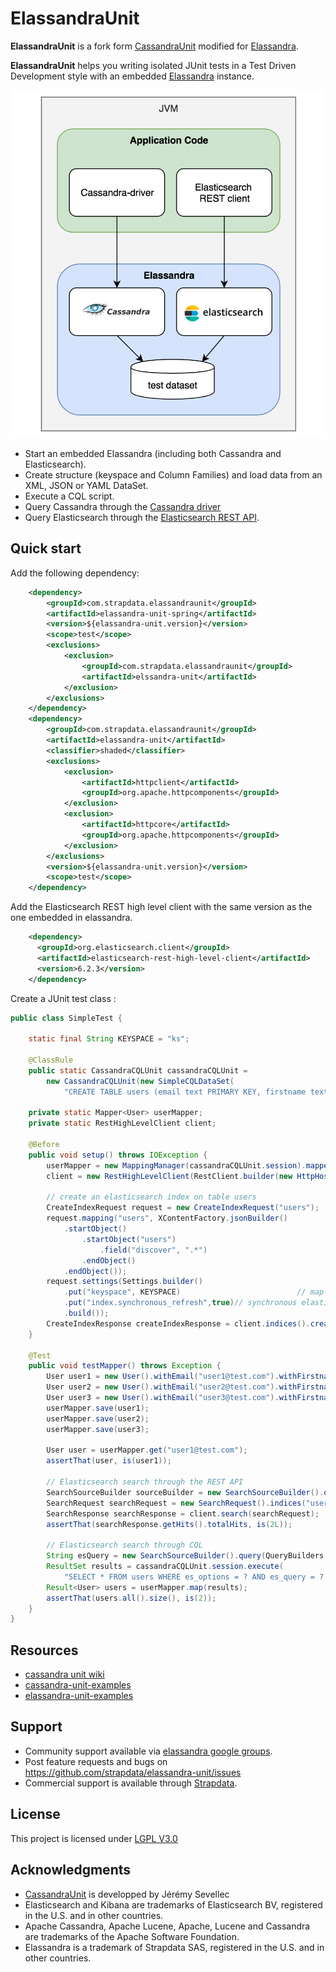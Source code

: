 # ElassandraUnit

**ElassandraUnit** is a fork form [CassandraUnit](https://github.com/jsevellec/cassandra-unit) modified for [Elassandra](http://www.elassandra.io).

**ElassandraUnit** helps you writing isolated JUnit tests in a Test Driven Development style with an embedded [Elassandra](http://www.elassandra.io) instance.

![Elassandra Unit Figure](elassandra-unit.png) 

* Start an embedded Elassandra (including both Cassandra and Elasticsearch).
* Create structure (keyspace and Column Families) and load data from an XML, JSON or YAML DataSet.
* Execute a CQL script.
* Query Cassandra through the [Cassandra driver](https://github.com/datastax/java-driver) 
* Query Elasticsearch through the [Elasticsearch REST API](https://www.elastic.co/guide/en/elasticsearch/client/java-rest/6.5/java-rest-high.html).

## Quick start

Add the following dependency:

```xml
    <dependency>
        <groupId>com.strapdata.elassandraunit</groupId>
        <artifactId>elassandra-unit-spring</artifactId>
        <version>${elassandra-unit.version}</version>
        <scope>test</scope>
        <exclusions>
            <exclusion>
                <groupId>com.strapdata.elassandraunit</groupId>
                <artifactId>elssandra-unit</artifactId>
            </exclusion>
        </exclusions>
    </dependency>
    <dependency>
        <groupId>com.strapdata.elassandraunit</groupId>
        <artifactId>elassandra-unit</artifactId>
        <classifier>shaded</classifier>
        <exclusions>
            <exclusion>
                <artifactId>httpclient</artifactId>
                <groupId>org.apache.httpcomponents</groupId>
            </exclusion>
            <exclusion>
                <artifactId>httpcore</artifactId>
                <groupId>org.apache.httpcomponents</groupId>
            </exclusion>
        </exclusions>
        <version>${elassandra-unit.version}</version>
        <scope>test</scope>
    </dependency>
```

Add the Elasticsearch REST high level client with the same version as the one embedded in elassandra.

```xml
    <dependency>
      <groupId>org.elasticsearch.client</groupId>
      <artifactId>elasticsearch-rest-high-level-client</artifactId>
      <version>6.2.3</version>
    </dependency>
```

Create a JUnit test class :

```java
public class SimpleTest {

    static final String KEYSPACE = "ks";

    @ClassRule
    public static CassandraCQLUnit cassandraCQLUnit =
        new CassandraCQLUnit(new SimpleCQLDataSet(
            "CREATE TABLE users (email text PRIMARY KEY, firstname text, lastname text, es_query text, es_options text);", KEYSPACE));

    private static Mapper<User> userMapper;
    private static RestHighLevelClient client;

    @Before
    public void setup() throws IOException {
        userMapper = new MappingManager(cassandraCQLUnit.session).mapper(User.class);
        client = new RestHighLevelClient(RestClient.builder(new HttpHost("localhost", 9200, "http")));

        // create an elasticsearch index on table users
        CreateIndexRequest request = new CreateIndexRequest("users");
        request.mapping("users", XContentFactory.jsonBuilder()
            .startObject()
                .startObject("users")
                    .field("discover", ".*")
                .endObject()
            .endObject());
        request.settings(Settings.builder()
            .put("keyspace", KEYSPACE)                          // map index users to our keyspace.
            .put("index.synchronous_refresh",true)// synchronous elasticsearch refresh
            .build());
        CreateIndexResponse createIndexResponse = client.indices().create(request);
    }

    @Test
    public void testMapper() throws Exception {
        User user1 = new User().withEmail("user1@test.com").withFirstname("Bob").withLastname("Smith");
        User user2 = new User().withEmail("user2@test.com").withFirstname("Alice").withLastname("Smith");
        User user3 = new User().withEmail("user3@test.com").withFirstname("Paul").withLastname("Dupont");
        userMapper.save(user1);
        userMapper.save(user2);
        userMapper.save(user3);

        User user = userMapper.get("user1@test.com");
        assertThat(user, is(user1));

        // Elasticsearch search through the REST API
        SearchSourceBuilder sourceBuilder = new SearchSourceBuilder().query(QueryBuilders.termQuery("lastname", "Smith"));
        SearchRequest searchRequest = new SearchRequest().indices("users").source(sourceBuilder);
        SearchResponse searchResponse = client.search(searchRequest);
        assertThat(searchResponse.getHits().totalHits, is(2L));

        // Elasticsearch search through CQL
        String esQuery = new SearchSourceBuilder().query(QueryBuilders.termQuery("lastname", "Smith")).toString(ToXContent.EMPTY_PARAMS);
        ResultSet results = cassandraCQLUnit.session.execute(
            "SELECT * FROM users WHERE es_options = ? AND es_query = ? ALLOW FILTERING", "indices=users", esQuery);
        Result<User> users = userMapper.map(results);
        assertThat(users.all().size(), is(2));
    }
}
```

## Resources

* [cassandra unit wiki](https://github.com/jsevellec/cassandra-unit/wiki)
* [cassandra-unit-examples](https://github.com/jsevellec/cassandra-unit-examples)
* [elassandra-unit-examples](https://github.com/strapdata/elassandra-unit-examples)

## Support

 * Community support available via [elassandra google groups](https://groups.google.com/forum/#!forum/elassandra).
 * Post feature requests and bugs on https://github.com/strapdata/elassandra-unit/issues
 * Commercial support is available through [Strapdata](http://www.strapdata.com/).

## License

This project is licensed under [LGPL V3.0](http://www.gnu.org/licenses/lgpl-3.0-standalone.html)

## Acknowledgments

* [CassandraUnit](https://github.com/jsevellec/cassandra-unit) is developped by Jérémy Sevellec
* Elasticsearch and Kibana are trademarks of Elasticsearch BV, registered in the U.S. and in other countries.
* Apache Cassandra, Apache Lucene, Apache, Lucene and Cassandra are trademarks of the Apache Software Foundation.
* Elassandra is a trademark of Strapdata SAS, registered in the U.S. and in other countries.

